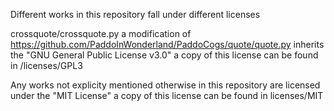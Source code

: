 Different works in this repository fall under different licenses

crossquote/crossquote.py
a modification of https://github.com/PaddoInWonderland/PaddoCogs/quote/quote.py
inherits the "GNU General Public License v3.0"
a copy of this license can be found in
/licenses/GPL3


Any works not explicity mentioned otherwise in this repository
are licensed under the "MIT License"
a copy of this license can be found in licenses/MIT
